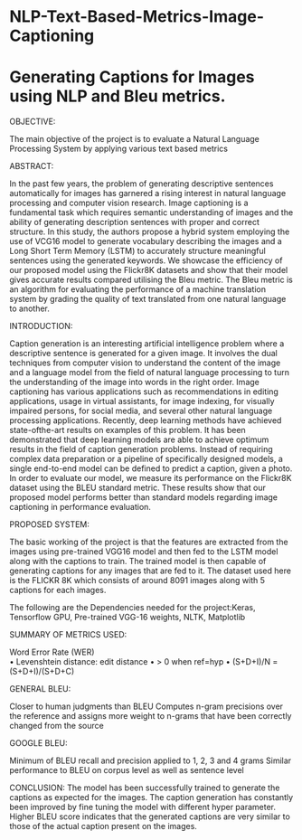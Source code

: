 # NLP-Text-Based-Metrics-Image-Captioning
# Generating Captions for Images using NLP and Bleu metrics.

OBJECTIVE:

The main objective of the project is to evaluate a Natural Language Processing  System by applying various text based metrics

ABSTRACT:

In the past few years, the problem of generating descriptive sentences automatically for images has garnered a rising interest in natural language processing and computer vision research. Image captioning is a fundamental task which requires semantic understanding of images and the ability of generating description sentences with proper and correct structure. In this study, the authors propose a hybrid system employing the use of VCG16 model to generate vocabulary describing the images and a Long Short Term Memory (LSTM) to accurately structure meaningful sentences using the generated keywords. We showcase the efficiency of our proposed model using the Flickr8K datasets and show that their model gives accurate results compared utilising the Bleu metric. The Bleu metric is an algorithm for evaluating the performance of a machine translation system by grading the quality of text translated from one natural language to another. 

INTRODUCTION:

Caption generation is an interesting artificial intelligence problem where a descriptive sentence is generated for a given image. It involves the dual techniques from computer vision to understand the content of the image and a language model from the field of natural language processing to turn the understanding of the image into words in the right order. Image captioning has various applications such as recommendations in editing applications, usage in virtual assistants, for image indexing, for visually impaired persons, for social media, and several other natural language processing applications. Recently, deep learning methods have achieved state-ofthe-art results on examples of this problem. It has been demonstrated that deep learning models are able to achieve optimum results in the field of caption generation problems. Instead of requiring complex data preparation or a pipeline of specifically designed models, a single end-to-end model can be defined to predict a caption, given a photo. In order to evaluate our model, we measure its performance on the Flickr8K dataset using the BLEU standard metric. These results show that our proposed model performs better than standard models regarding image captioning in performance evaluation. 

PROPOSED SYSTEM:

The basic working of the project is that the features are extracted from the images using pre-trained VGG16 model and 
then fed to the LSTM model along with the captions to train. The trained model is then capable of generating captions for any images that are fed to it.
The dataset used here is the FLICKR 8K which consists of around 8091 images along with 5 captions for each images. 

The following are the Dependencies needed for the project:Keras, Tensorflow GPU, Pre-trained VGG-16 weights, NLTK, Matplotlib

SUMMARY OF METRICS USED:

Word Error Rate (WER)  
• Levenshtein distance: edit distance 
• > 0 when ref=hyp
• (S+D+I)/N = (S+D+I)/(S+D+C) 

GENERAL BLEU:

Closer to human judgments than BLEU 
Computes n-gram precisions over the reference and assigns more weight to n-grams that have been correctly changed from the source

GOOGLE BLEU:

Minimum of BLEU recall and precision applied to 1, 2, 3 and 4 grams 
Similar performance to BLEU on corpus level as well as sentence level 

CONCLUSION:
The model has been successfully trained to generate the captions as expected for the images.
The caption generation has constantly been improved by fine tuning the model with different hyper parameter. 
Higher BLEU score indicates that the generated captions are very similar to those of the actual caption present on the images. 



